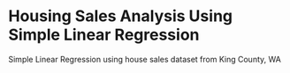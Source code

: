 # Housing Sales Analysis Using Simple Linear Regression
Simple Linear Regression using house sales dataset from King County, WA
